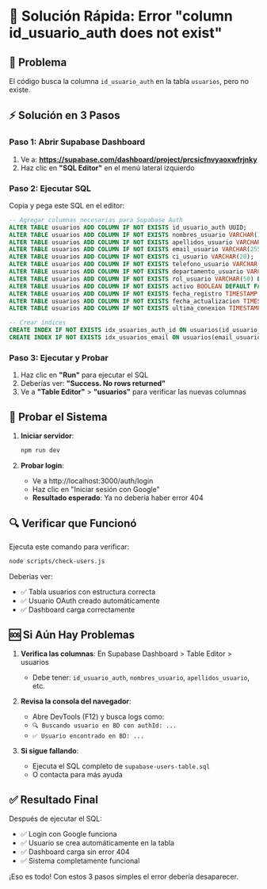 # 🚀 Solución Rápida: Error "column id_usuario_auth does not exist"

## 🎯 Problema
El código busca la columna `id_usuario_auth` en la tabla `usuarios`, pero no existe.

## ⚡ Solución en 3 Pasos

### Paso 1: Abrir Supabase Dashboard
1. Ve a: **https://supabase.com/dashboard/project/prcsicfnvyaoxwfrjnky**
2. Haz clic en **"SQL Editor"** en el menú lateral izquierdo

### Paso 2: Ejecutar SQL
Copia y pega este SQL en el editor:

```sql
-- Agregar columnas necesarias para Supabase Auth
ALTER TABLE usuarios ADD COLUMN IF NOT EXISTS id_usuario_auth UUID;
ALTER TABLE usuarios ADD COLUMN IF NOT EXISTS nombres_usuario VARCHAR(100);
ALTER TABLE usuarios ADD COLUMN IF NOT EXISTS apellidos_usuario VARCHAR(100);
ALTER TABLE usuarios ADD COLUMN IF NOT EXISTS email_usuario VARCHAR(255);
ALTER TABLE usuarios ADD COLUMN IF NOT EXISTS ci_usuario VARCHAR(20);
ALTER TABLE usuarios ADD COLUMN IF NOT EXISTS telefono_usuario VARCHAR(20);
ALTER TABLE usuarios ADD COLUMN IF NOT EXISTS departamento_usuario VARCHAR(100);
ALTER TABLE usuarios ADD COLUMN IF NOT EXISTS rol_usuario VARCHAR(50) DEFAULT 'CONSULTOR';
ALTER TABLE usuarios ADD COLUMN IF NOT EXISTS activo BOOLEAN DEFAULT FALSE;
ALTER TABLE usuarios ADD COLUMN IF NOT EXISTS fecha_registro TIMESTAMP DEFAULT NOW();
ALTER TABLE usuarios ADD COLUMN IF NOT EXISTS fecha_actualizacion TIMESTAMP DEFAULT NOW();
ALTER TABLE usuarios ADD COLUMN IF NOT EXISTS ultima_conexion TIMESTAMP;

-- Crear índices
CREATE INDEX IF NOT EXISTS idx_usuarios_auth_id ON usuarios(id_usuario_auth);
CREATE INDEX IF NOT EXISTS idx_usuarios_email ON usuarios(email_usuario);
```

### Paso 3: Ejecutar y Probar
1. Haz clic en **"Run"** para ejecutar el SQL
2. Deberías ver: **"Success. No rows returned"**
3. Ve a **"Table Editor"** > **"usuarios"** para verificar las nuevas columnas

## 🧪 Probar el Sistema

1. **Iniciar servidor**:
   ```bash
   npm run dev
   ```

2. **Probar login**:
   - Ve a http://localhost:3000/auth/login
   - Haz clic en "Iniciar sesión con Google"
   - **Resultado esperado**: Ya no debería haber error 404

## 🔍 Verificar que Funcionó

Ejecuta este comando para verificar:
```bash
node scripts/check-users.js
```

Deberías ver:
- ✅ Tabla usuarios con estructura correcta
- ✅ Usuario OAuth creado automáticamente
- ✅ Dashboard carga correctamente

## 🆘 Si Aún Hay Problemas

1. **Verifica las columnas**: En Supabase Dashboard > Table Editor > usuarios
   - Debe tener: `id_usuario_auth`, `nombres_usuario`, `apellidos_usuario`, etc.

2. **Revisa la consola del navegador**: 
   - Abre DevTools (F12) y busca logs como:
   - `🔍 Buscando usuario en BD con authId: ...`
   - `✅ Usuario encontrado en BD: ...`

3. **Si sigue fallando**: 
   - Ejecuta el SQL completo de `supabase-users-table.sql`
   - O contacta para más ayuda

## ✅ Resultado Final

Después de ejecutar el SQL:
- ✅ Login con Google funciona
- ✅ Usuario se crea automáticamente en la tabla
- ✅ Dashboard carga sin error 404
- ✅ Sistema completamente funcional

¡Eso es todo! Con estos 3 pasos simples el error debería desaparecer.